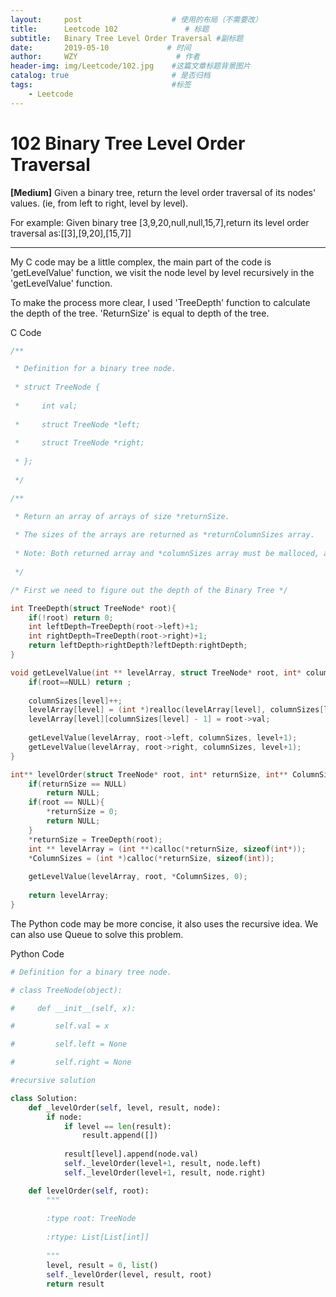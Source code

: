 ```yaml
---
layout:     post                    # 使用的布局（不需要改）
title:      Leetcode 102               # 标题 
subtitle:   Binary Tree Level Order Traversal #副标题
date:       2019-05-10             # 时间
author:     WZY                      # 作者
header-img: img/Leetcode/102.jpg    #这篇文章标题背景图片
catalog: true                       # 是否归档
tags:                               #标签
    - Leetcode
--- 
```


# 102 Binary Tree Level Order Traversal
**[Medium]**
Given a binary tree, return the level order traversal of its nodes' values. (ie, from left to right, level by level).

For example:
Given binary tree [3,9,20,null,null,15,7],return its level order traversal as:[[3],[9,20],[15,7]]

***

My C code may be a little complex, the main part of the code is 'getLevelValue' function, we visit the node level by level recursively in the 'getLevelValue' function.

To make the process more clear, I used 'TreeDepth' function to calculate the depth of the tree. 'ReturnSize' is equal to depth of the tree.

C Code
```c
/**

 * Definition for a binary tree node.
 
 * struct TreeNode {
 
 *     int val;
 
 *     struct TreeNode *left;
 
 *     struct TreeNode *right;
 
 * };
 
 */

/**

 * Return an array of arrays of size *returnSize.
 
 * The sizes of the arrays are returned as *returnColumnSizes array.
 
 * Note: Both returned array and *columnSizes array must be malloced, assume caller calls free().
 
 */

/* First we need to figure out the depth of the Binary Tree */

int TreeDepth(struct TreeNode* root){
    if(!root) return 0;
    int leftDepth=TreeDepth(root->left)+1;
    int rightDepth=TreeDepth(root->right)+1;
    return leftDepth>rightDepth?leftDepth:rightDepth;
}

void getLevelValue(int ** levelArray, struct TreeNode* root, int* columnSizes, int level){
    if(root==NULL) return ;
    
    columnSizes[level]++;
    levelArray[level] = (int *)realloc(levelArray[level], columnSizes[level]*sizeof(int));
    levelArray[level][columnSizes[level] - 1] = root->val;
        
    getLevelValue(levelArray, root->left, columnSizes, level+1);
    getLevelValue(levelArray, root->right, columnSizes, level+1);
}

int** levelOrder(struct TreeNode* root, int* returnSize, int** ColumnSizes){
    if(returnSize == NULL)
        return NULL;
    if(root == NULL){
        *returnSize = 0;
        return NULL;
    }
    *returnSize = TreeDepth(root);
    int ** levelArray = (int **)calloc(*returnSize, sizeof(int*));
    *ColumnSizes = (int *)calloc(*returnSize, sizeof(int));
    
    getLevelValue(levelArray, root, *ColumnSizes, 0);
    
    return levelArray;
}
```

The Python code may be more concise, it also uses the recursive idea. We can also use Queue to solve this problem.

Python Code
```python
# Definition for a binary tree node.

# class TreeNode(object):

#     def __init__(self, x):

#         self.val = x

#         self.left = None

#         self.right = None

#recursive solution

class Solution:
    def _levelOrder(self, level, result, node):
        if node:
            if level == len(result):
                result.append([])
                
            result[level].append(node.val)
            self._levelOrder(level+1, result, node.left)
            self._levelOrder(level+1, result, node.right)

    def levelOrder(self, root):
        """
        
        :type root: TreeNode
        
        :rtype: List[List[int]]
        
        """
        level, result = 0, list()
        self._levelOrder(level, result, root)
        return result 
```
